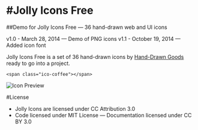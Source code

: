 #Jolly Icons Free
===============

##Demo for Jolly Icons Free — 36 hand-drawn web and UI icons

v1.0 - March 28, 2014 — Demo of PNG icons
v1.1 - October 19, 2014 — Added icon font

Jolly Icons Free is a set of 36 hand-drawn icons by [Hand-Drawn Goods](http://handdrawngoods.com) ready to go into a project.

``<span class="ico-coffee"></span>``

![Icon Preview](http://htmlpreview.github.io/?https://github.com/handdrawngoods/jollyicons-free/blob/master/index.html)

#License

- Jolly Icons are licensed under CC Attribution 3.0
- Code licensed under MIT License 
— Documentation licensed under CC BY 3.0